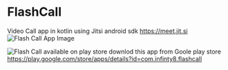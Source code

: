 # FlashCall
Video Call app in kotlin
using Jitsi android sdk https://meet.jit.si
![Flash Call App Image](https://instagram.fjai2-2.fna.fbcdn.net/v/t51.2885-15/e35/117745630_353418399385389_91759860985747253_n.jpg?_nc_ht=instagram.fjai2-2.fna.fbcdn.net&_nc_cat=109&_nc_ohc=UqFkVGfjKoYAX_qOW9x&tp=1&oh=5c8a7e24fd5bbae9fd52e9d79dfb868a&oe=5FF89228)

![Flash Call available on play store](https://play.google.com/intl/en_us/badges/static/images/badges/en_badge_web_generic.png)
downlod this app from Goole play store https://play.google.com/store/apps/details?id=com.infinty8.flashcall
